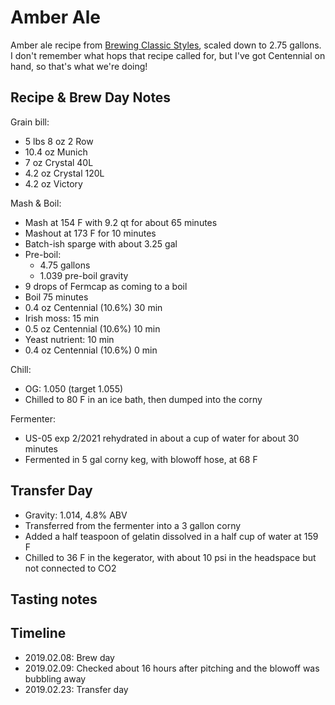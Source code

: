 # Amber Ale
Amber ale recipe from [Brewing Classic Styles](http://www.amazon.com/Brewing-Classic-Styles-Winning-Recipes-ebook/dp/B002C1AJX8), scaled down to 2.75 gallons. I don't remember what hops that recipe called for, but I've got Centennial on hand, so that's what we're doing!

## Recipe & Brew Day Notes
Grain bill:
- 5 lbs 8 oz 2 Row
- 10.4 oz Munich
- 7 oz Crystal 40L
- 4.2 oz Crystal 120L
- 4.2 oz Victory

Mash & Boil:
- Mash at 154 F with 9.2 qt for about 65 minutes
- Mashout at 173 F for 10 minutes
- Batch-ish sparge with about 3.25 gal
- Pre-boil:
	- 4.75 gallons
	- 1.039 pre-boil gravity
- 9 drops of Fermcap as coming to a boil
- Boil 75 minutes
- 0.4 oz Centennial (10.6%) 30 min
- Irish moss: 15 min
- 0.5 oz Centennial (10.6%) 10 min
- Yeast nutrient: 10 min
- 0.4 oz Centennial (10.6%) 0 min

Chill:
- OG: 1.050 (target 1.055)
- Chilled to 80 F in an ice bath, then dumped into the corny

Fermenter:
- US-05 exp 2/2021 rehydrated in about a cup of water for about 30 minutes
- Fermented in 5 gal corny keg, with blowoff hose, at 68 F

## Transfer Day
- Gravity: 1.014, 4.8% ABV
- Transferred from the fermenter into a 3 gallon corny
- Added a half teaspoon of gelatin dissolved in a half cup of water at 159 F
- Chilled to 36 F in the kegerator, with about 10 psi in the headspace but not connected to CO2

## Tasting notes

## Timeline
- 2019.02.08: Brew day
- 2019.02.09: Checked about 16 hours after pitching and the blowoff was bubbling away
- 2019.02.23: Transfer day
